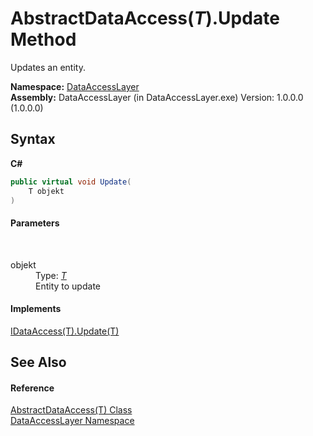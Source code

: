 # AbstractDataAccess(*T*).Update Method 
 

Updates an entity.

**Namespace:**&nbsp;<a href="a7c61f8d-f057-3930-35a0-27e5c277cc0e">DataAccessLayer</a><br />**Assembly:**&nbsp;DataAccessLayer (in DataAccessLayer.exe) Version: 1.0.0.0 (1.0.0.0)

## Syntax

**C#**<br />
``` C#
public virtual void Update(
	T objekt
)
```


#### Parameters
&nbsp;<dl><dt>objekt</dt><dd>Type: <a href="eb13662c-6f71-36fa-c6a6-ddc9261c8e5f">*T*</a><br />Entity to update</dd></dl>

#### Implements
<a href="e4847e30-2cb4-a28c-2369-1e0cff6af9f3">IDataAccess(T).Update(T)</a><br />

## See Also


#### Reference
<a href="eb13662c-6f71-36fa-c6a6-ddc9261c8e5f">AbstractDataAccess(T) Class</a><br /><a href="a7c61f8d-f057-3930-35a0-27e5c277cc0e">DataAccessLayer Namespace</a><br />